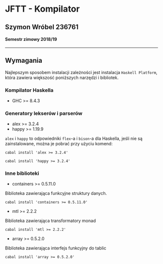 # JFTT - Kompilator
## Szymon Wróbel 236761
#### Semestr zimowy 2018/19
---

## Wymagania
Najlepszym sposobem instalacji zależności jest instalacja `Haskell Platform`, która zawiera większość poniższych narzędzi i bibliotek.

### Kompilator Haskella
* GHC >= 8.4.3  

### Generatory lekserów i parserów 

* alex >= 3.2.4
* happy >= 1.19.9

`alex` i `happy` to odpowiedniki `flex`-a i `bison`-a dla Haskella, jeśli nie są zainstalowane, można je pobrać przy użyciu komend:

```
cabal install 'alex >= 3.2.4'
```

```
cabal install 'happy >= 3.2.4'
```

### Inne biblioteki 
* containers >= 0.5.11.0

Biblioteka zawierająca funkcyjne struktury danych.

```
cabal install 'containers >= 0.5.11.0'
```

* mtl >= 2.2.2

Biblioteka zawierająca transformatory monad

```
cabal install 'mtl >= 2.2.2'
```

* array >= 0.5.2.0

Biblioteka zawierająca interfejs funkcyjny do tablic

```
cabal install 'array >= 0.5.2.0'
```
